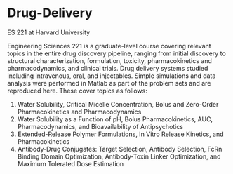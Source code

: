 # Drug-Delivery
ES 221 at Harvard University

Engineering Sciences 221 is a graduate-level course covering relevant topics in the entire drug discovery pipeline, ranging from initial discovery to structural characterization, formulation, toxicity, pharmacokinetics and pharmacodynamics, and clinical trials. Drug delivery systems studied including intravenous, oral, and injectables. Simple simulations and data analysis were performed in Matlab as part of the problem sets and are reproduced here. These cover topics as follows: 

1. Water Solubility, Critical Micelle Concentration, Bolus and Zero-Order Pharmacokinetics and Pharmacodynamics
2. Water Solubility as a Function of pH, Bolus Pharmacokinetics, AUC, Pharmacodynamics, and Bioavailability of Antipsychotics
3. Extended-Release Polymer Formulations, In Vitro Release Kinetics, and Pharmacokinetics
4. Antibody-Drug Conjugates: Target Selection, Antibody Selection, FcRn Binding Domain Optimization, Antibody-Toxin Linker Optimization, and Maximum Tolerated Dose Estimation
